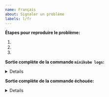 ```yaml
---
name: Français
about: Signaler un problème
labels: l/fr
---
```

<!--- Veuillez inclure la commande "minikube start" que vous avez utilisée dans vos étapes de reproduction --->
**Étapes pour reproduire le problème:** 

1.
2. 
3.

**Sortie complète de la commande `minikube logs`:**
<details>


</details>

<!--- TIP: Ajoutez l'indicateur "--alsologtostderr" à la ligne de commande pour plus de journaux --->
**Sortie complète de la commande échouée:**
<details>


</details>
